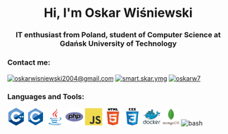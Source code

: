 <h1 align="center">Hi, I'm Oskar Wiśniewski</h1>
<h3 align="center">IT enthusiast from Poland, student of Computer Science at Gdańsk University of Technology</h3>

<h3 align="left">Contact me:</h3>
<p align="left">
<a href="mailto:oskarwisniewski2004@gmail.com" target="blank"><img align="center" src="https://cdn.iconscout.com/icon/free/png-256/free-gmail-2981844-2476484.png?f=webp&w=256" alt="oskarwisniewski2004@gmail.com" height="30" width="40" /></a>
<a href="https://fb.com/smart.skar.ymg" target="blank"><img align="center" src="https://raw.githubusercontent.com/rahuldkjain/github-profile-readme-generator/master/src/images/icons/Social/facebook.svg" alt="smart.skar.ymg" height="30" width="40" /></a>
<a href="https://stackoverflow.com/users/oskarw7" target="blank"><img align="center" src="https://raw.githubusercontent.com/rahuldkjain/github-profile-readme-generator/master/src/images/icons/Social/stack-overflow.svg" alt="oskarw7" height="30" width="40" /></a>
</p>

<h3 align="left">Languages and Tools:</h3>
<p align="left"><img src="https://raw.githubusercontent.com/devicons/devicon/master/icons/cplusplus/cplusplus-original.svg" alt="cplusplus" width="40" height="40"/> <img src="https://raw.githubusercontent.com/devicons/devicon/master/icons/c/c-original.svg" alt="c" width="40" height="40"/> <img src="https://raw.githubusercontent.com/devicons/devicon/master/icons/java/java-original.svg" alt="java" width="40" height="40"/> <img src="https://raw.githubusercontent.com/devicons/devicon/master/icons/php/php-original.svg" alt="php" width="40" height="40"/> <img src="https://raw.githubusercontent.com/devicons/devicon/master/icons/javascript/javascript-original.svg" alt="javascript" width="40" height="40"/> <img src="https://raw.githubusercontent.com/devicons/devicon/master/icons/html5/html5-original-wordmark.svg" alt="html5" width="40" height="40"/> <img src="https://raw.githubusercontent.com/devicons/devicon/master/icons/css3/css3-original-wordmark.svg" alt="css3" width="40" height="40"/> <img src="https://raw.githubusercontent.com/devicons/devicon/master/icons/docker/docker-original-wordmark.svg" alt="docker" width="40" height="40"/> <img src="https://raw.githubusercontent.com/devicons/devicon/master/icons/mongodb/mongodb-original-wordmark.svg" alt="mongodb" width="40" height="40"/> <img src="https://www.vectorlogo.zone/logos/gnu_bash/gnu_bash-icon.svg" alt="bash" width="40" height="40"/>
</p>
